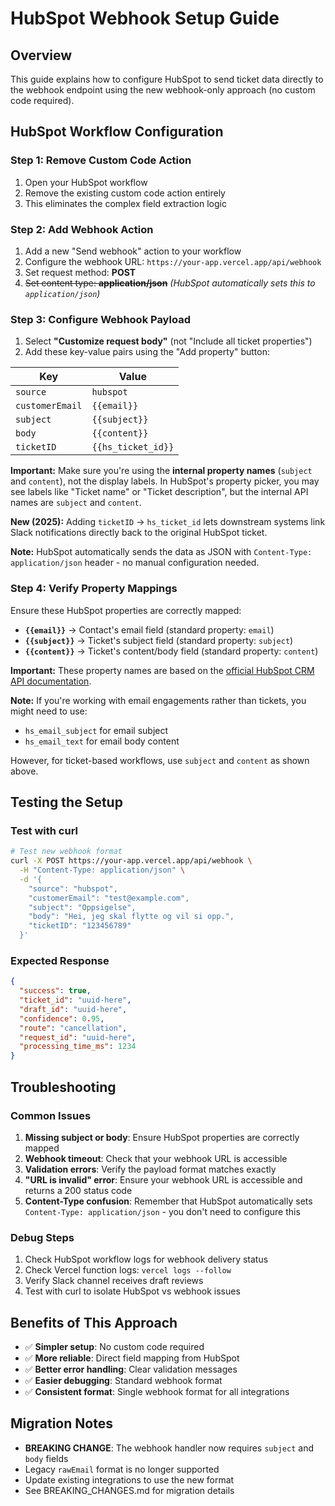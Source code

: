 # HubSpot Webhook Setup Guide

## Overview

This guide explains how to configure HubSpot to send ticket data directly to the webhook endpoint using the new webhook-only approach (no custom code required).

## HubSpot Workflow Configuration

### Step 1: Remove Custom Code Action

1. Open your HubSpot workflow
2. Remove the existing custom code action entirely
3. This eliminates the complex field extraction logic

### Step 2: Add Webhook Action

1. Add a new "Send webhook" action to your workflow
2. Configure the webhook URL: `https://your-app.vercel.app/api/webhook`
3. Set request method: **POST**
4. ~~Set content type: **application/json**~~ _(HubSpot automatically sets this to `application/json`)_

### Step 3: Configure Webhook Payload

1. Select **"Customize request body"** (not "Include all ticket properties")
2. Add these key-value pairs using the "Add property" button:

| Key             | Value              |
| --------------- | ------------------ |
| `source`        | `hubspot`          |
| `customerEmail` | `{{email}}`        |
| `subject`       | `{{subject}}`      |
| `body`          | `{{content}}`      |
| `ticketID`      | `{{hs_ticket_id}}` |

**Important:** Make sure you're using the **internal property names** (`subject` and `content`), not the display labels. In HubSpot's property picker, you may see labels like "Ticket name" or "Ticket description", but the internal API names are `subject` and `content`.

**New (2025):** Adding `ticketID` → `hs_ticket_id` lets downstream systems link Slack notifications directly back to the original HubSpot ticket.

**Note:** HubSpot automatically sends the data as JSON with `Content-Type: application/json` header - no manual configuration needed.

### Step 4: Verify Property Mappings

Ensure these HubSpot properties are correctly mapped:

- **`{{email}}`** → Contact's email field (standard property: `email`)
- **`{{subject}}`** → Ticket's subject field (standard property: `subject`)
- **`{{content}}`** → Ticket's content/body field (standard property: `content`)

**Important:** These property names are based on the [official HubSpot CRM API documentation](https://developers.hubspot.com/docs/api-reference/crm-tickets-v3/guide).

**Note:** If you're working with email engagements rather than tickets, you might need to use:

- `hs_email_subject` for email subject
- `hs_email_text` for email body content

However, for ticket-based workflows, use `subject` and `content` as shown above.

## Testing the Setup

### Test with curl

```bash
# Test new webhook format
curl -X POST https://your-app.vercel.app/api/webhook \
  -H "Content-Type: application/json" \
  -d '{
    "source": "hubspot",
    "customerEmail": "test@example.com",
    "subject": "Oppsigelse",
    "body": "Hei, jeg skal flytte og vil si opp.",
    "ticketID": "123456789"
  }'
```

### Expected Response

```json
{
  "success": true,
  "ticket_id": "uuid-here",
  "draft_id": "uuid-here",
  "confidence": 0.95,
  "route": "cancellation",
  "request_id": "uuid-here",
  "processing_time_ms": 1234
}
```

## Troubleshooting

### Common Issues

1. **Missing subject or body**: Ensure HubSpot properties are correctly mapped
2. **Webhook timeout**: Check that your webhook URL is accessible
3. **Validation errors**: Verify the payload format matches exactly
4. **"URL is invalid" error**: Ensure your webhook URL is accessible and returns a 200 status code
5. **Content-Type confusion**: Remember that HubSpot automatically sets `Content-Type: application/json` - you don't need to configure this

### Debug Steps

1. Check HubSpot workflow logs for webhook delivery status
2. Check Vercel function logs: `vercel logs --follow`
3. Verify Slack channel receives draft reviews
4. Test with curl to isolate HubSpot vs webhook issues

## Benefits of This Approach

- ✅ **Simpler setup**: No custom code required
- ✅ **More reliable**: Direct field mapping from HubSpot
- ✅ **Better error handling**: Clear validation messages
- ✅ **Easier debugging**: Standard webhook format
- ✅ **Consistent format**: Single webhook format for all integrations

## Migration Notes

- **BREAKING CHANGE**: The webhook handler now requires `subject` and `body` fields
- Legacy `rawEmail` format is no longer supported
- Update existing integrations to use the new format
- See BREAKING_CHANGES.md for migration details
